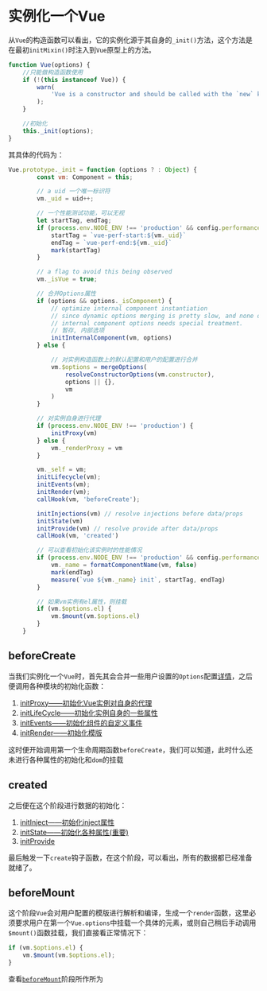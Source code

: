 # 实例化一个Vue

从`Vue`的构造函数可以看出，它的实例化源于其自身的`_init()`方法，这个方法是在最初`initMixin()`时注入到`Vue`原型上的方法。

```js
function Vue(options) {
    //只能做构造函数使用
    if (!(this instanceof Vue)) {
        warn(
            'Vue is a constructor and should be called with the `new` keyword'
        );
    }

    //初始化
    this._init(options);
}
```

其具体的代码为：

```js
Vue.prototype._init = function (options ? : Object) {
        const vm: Component = this;

        // a uid 一个唯一标识符
        vm._uid = uid++;

        // 一个性能测试功能，可以无视
        let startTag, endTag;
        if (process.env.NODE_ENV !== 'production' && config.performance && mark) {
            startTag = `vue-perf-start:${vm._uid}`
            endTag = `vue-perf-end:${vm._uid}`
            mark(startTag)
        }

        // a flag to avoid this being observed
        vm._isVue = true;

        // 合并Options属性
        if (options && options._isComponent) {
            // optimize internal component instantiation
            // since dynamic options merging is pretty slow, and none of the
            // internal component options needs special treatment.
            // 暂存, 内部选项
            initInternalComponent(vm, options)
        } else {

            // 对实例构造函数上的默认配置和用户的配置进行合并
            vm.$options = mergeOptions(
                resolveConstructorOptions(vm.constructor),
                options || {},
                vm
            )
        }

        // 对实例自身进行代理
        if (process.env.NODE_ENV !== 'production') {
            initProxy(vm)
        } else {
            vm._renderProxy = vm
        }

        vm._self = vm;
        initLifecycle(vm);
        initEvents(vm);
        initRender(vm);
        callHook(vm, 'beforeCreate');

        initInjections(vm) // resolve injections before data/props
        initState(vm)
        initProvide(vm) // resolve provide after data/props
        callHook(vm, 'created')

        // 可以查看初始化该实例时的性能情况
        if (process.env.NODE_ENV !== 'production' && config.performance && mark) {
            vm._name = formatComponentName(vm, false)
            mark(endTag)
            measure(`vue ${vm._name} init`, startTag, endTag)
        }

        // 如果vm实例有el属性，则挂载
        if (vm.$options.el) {
            vm.$mount(vm.$options.el)
        }
    }
```

## beforeCreate

当我们实例化一个`Vue`时，首先其会合并一些用户设置的`Options`配置[详情](./合并Options/README.md)，之后便调用各种模块的初始化函数：

1. [initProxy——初始化Vue实例对自身的代理](./beforeCreate/初始化Proxy)
2. [initLifeCycle——初始化实例自身的一些属性](./beforeCreate/初始化生命周期)
3. [initEvents——初始化组件的自定义事件](./beforeCreate/初始化Events)
4. [initRender——初始化模版](./beforeCreate/初始化Render)

这时便开始调用第一个生命周期函数`beforeCreate`，我们可以知道，此时什么还未进行各种属性的初始化和`dom`的挂载

## created

之后便在这个阶段进行数据的初始化：

1. [initInject——初始化inject属性](./create/初始化Inject)
2. [initState——初始化各种属性(重要)](./create/初始化State)
3. [initProvide](./create/初始化Provide)

最后触发一下`create`钩子函数，在这个阶段，可以看出，所有的数据都已经准备就绪了。

## beforeMount

这个阶段`Vue`会对用户配置的模版进行解析和编译，生成一个`render`函数，这里必须要求用户在第一个`Vue.options`中挂载一个具体的元素，或则自己稍后手动调用`$mount()`函数挂载，我们直接看正常情况下：

```js
if (vm.$options.el) {
    vm.$mount(vm.$options.el);
}
```

查看[`beforeMount`](./beforeMount/README.md)阶段所作所为